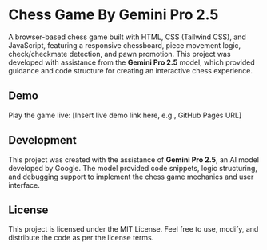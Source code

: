# Chess Game By Gemini Pro 2.5

A browser-based chess game built with HTML, CSS (Tailwind CSS), and JavaScript, featuring a responsive chessboard, piece movement logic, check/checkmate detection, and pawn promotion. This project was developed with assistance from the **Gemini Pro 2.5** model, which provided guidance and code structure for creating an interactive chess experience.

## Demo

Play the game live: \[Insert live demo link here, e.g., GitHub Pages URL\]

## Development

This project was created with the assistance of **Gemini Pro 2.5**, an AI model developed by Google. The model provided code snippets, logic structuring, and debugging support to implement the chess game mechanics and user interface.

## License

This project is licensed under the MIT License. Feel free to use, modify, and distribute the code as per the license terms.
